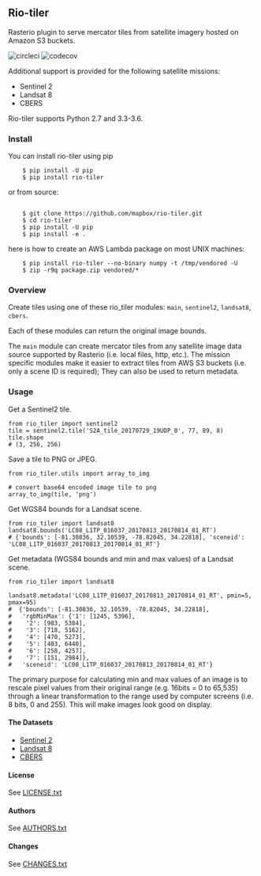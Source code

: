 ## Rio-tiler

Rasterio plugin to serve mercator tiles from satellite imagery hosted on Amazon S3 buckets.

![circleci][circleci_img]
![codecov][codecov_img]

[circleci_img]: https://circleci.com/gh/mapbox/rio-tiler.svg?style=svg&circle-token=b78bc1a238c21046a855a9c80b441a8f2f9a4478
[codecov_img]: https://codecov.io/gh/mapbox/rio-tiler/branch/master/graph/badge.svg?token=zuHupC20cG

Additional support is provided for the following satellite missions: 

* Sentinel 2
* Landsat 8
* CBERS

Rio-tiler supports Python 2.7 and 3.3-3.6.

### Install

You can install rio-tiler using pip

```
    $ pip install -U pip
    $ pip install rio-tiler
```

or from source:

```

    $ git clone https://github.com/mapbox/rio-tiler.git
    $ cd rio-tiler
    $ pip install -U pip
    $ pip install -e .

```

here is how to create an AWS Lambda package on most UNIX machines:

```
    $ pip install rio-tiler --no-binary numpy -t /tmp/vendored -U
    $ zip -r9q package.zip vendored/*
```

### Overview

Create tiles using one of these rio_tiler modules: `main`, `sentinel2`, `landsat8`, `cbers`. 

Each of these modules can return the original image bounds.

The `main` module can create mercator tiles from any satellite image data source supported by Rasterio (i.e. local files, http, etc.). The mission specific modules make it easier to extract tiles from AWS S3 buckets (i.e. only a scene ID is required); They can also be used to return metadata.


### Usage

Get a Sentinel2 tile.

```
from rio_tiler import sentinel2
tile = sentinel2.tile('S2A_tile_20170729_19UDP_0', 77, 89, 8)
tile.shape
# (3, 256, 256)
```
	
Save a tile to PNG or JPEG.

```
from rio_tiler.utils import array_to_img

# convert base64 encoded image tile to png
array_to_img(tile, 'png')
```

Get WGS84 bounds for a Landsat scene.

```
from rio_tiler import landsat8
landsat8.bounds('LC08_L1TP_016037_20170813_20170814_01_RT')
# {'bounds': [-81.30836, 32.10539, -78.82045, 34.22818], 'sceneid': 'LC08_L1TP_016037_20170813_20170814_01_RT'}
```

Get metadata (WGS84 bounds and min and max values) of a Landsat scene.

```
from rio_tiler import landsat8

landsat8.metadata('LC08_L1TP_016037_20170813_20170814_01_RT', pmin=5, pmax=95)
#  {'bounds': [-81.30836, 32.10539, -78.82045, 34.22818],
#   'rgbMinMax': {'1': [1245, 5396],
#    '2': [983, 5384],
#    '3': [718, 5162],
#    '4': [470, 5273],
#    '5': [403, 6440],
#    '6': [258, 4257],
#    '7': [151, 2984]},
#   'sceneid': 'LC08_L1TP_016037_20170813_20170814_01_RT'}
```

The primary purpose for calculating min and max values of an image is to rescale pixel values from their original range (e.g. 16bits = 0 to 65,535) through a linear transformation to the range used by computer screens (i.e. 8 bits, 0 and 255). This will make images look good on display.

#### The Datasets

* [Sentinel 2](http://sentinel-pds.s3-website.eu-central-1.amazonaws.com)
* [Landsat 8](https://aws.amazon.com/fr/public-datasets/landsat) 
* [CBERS](https://aws.amazon.com/blogs/publicsector/the-china-brazil-earth-resources-satellite-mission/)

#### License

See [LICENSE.txt](LICENSE.txt)

#### Authors

See [AUTHORS.txt](AUTHORS.txt)

#### Changes

See [CHANGES.txt](CHANGES.txt)

